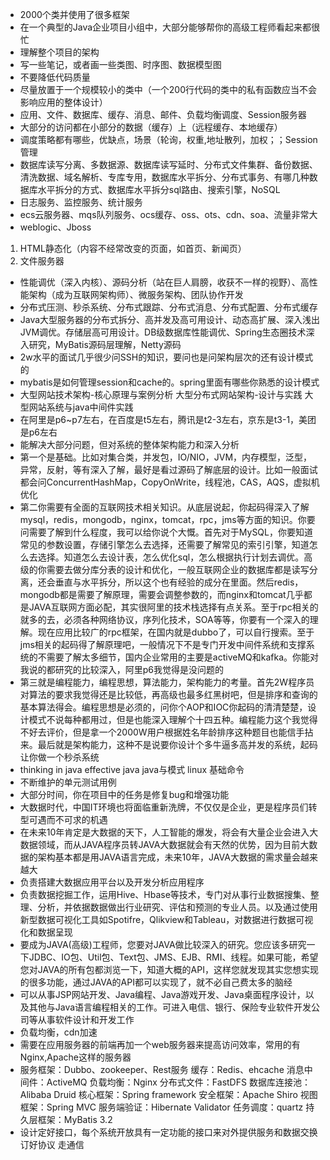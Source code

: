 * 2000个类并使用了很多框架
* 在一个典型的Java企业项目小组中，大部分能够帮你的高级工程师看起来都很忙
* 理解整个项目的架构
* 写一些笔记，或者画一些类图、时序图、数据模型图
* 不要降低代码质量
* 尽量放置于一个规模较小的类中（一个200行代码的类中的私有函数应当不会影响应用的整体设计）
* 应用、文件、数据库、缓存、消息、邮件、负载均衡调度、Session服务器
* 大部分的访问都在小部分的数据（缓存）上（远程缓存、本地缓存）
* 调度策略都有哪些，优缺点，场景（轮询，权重,地址散列，加权；；Session管理
* 数据库读写分离、多数据源、数据库读写延时、分布式文件集群、备份数据、清洗数据、域名解析、专库专用，数据库水平拆分、分布式事务、有哪几种数据库水平拆分的方式、数据库水平拆分sql路由、搜索引擎，NoSQL
* 日志服务、监控服务、统计服务
* ecs云服务器、mqs队列服务、ocs缓存、oss、ots、cdn、soa、流量非常大
* weblogic、Jboss
1. HTML静态化（内容不经常改变的页面，如首页、新闻页）
2. 文件服务器
* 性能调优（深入内核）、源码分析（站在巨人肩膀，收获不一样的视野）、高性能架构（成为互联网架构师）、微服务架构、团队协作开发
* 分布式压测、秒杀系统、分布式跟踪、分布式消息、分布式配置、分布式缓存
* Java大型服务器的分布式拆分、高并发及高可用设计、动态高扩展、深入浅出JVM调优。存储层高可用设计。DB级数据库性能调优、Spring生态圈技术深入研究，MyBatis源码层理解，Netty源码
* 2w水平的面试几乎很少问SSH的知识，要问也是问架构层次的还有设计模式的
* mybatis是如何管理session和cache的。spring里面有哪些你熟悉的设计模式
* 大型网站技术架构-核心原理与案例分析 大型分布式网站架构-设计与实践 大型网站系统与java中间件实践
* 在阿里是p6~p7左右，在百度是t5左右，腾讯是t2-3左右，京东是t3-1，美团是p6左右
* 能解决大部分问题，但对系统的整体架构能力和深入分析
* 第一个是基础。比如对集合类，并发包，IO/NIO，JVM，内存模型，泛型，异常，反射，等有深入了解，最好是看过源码了解底层的设计。比如一般面试都会问ConcurrentHashMap，CopyOnWrite，线程池，CAS，AQS，虚拟机优化
* 第二你需要有全面的互联网技术相关知识。从底层说起，你起码得深入了解mysql，redis，mongodb，nginx，tomcat，rpc，jms等方面的知识。你要问需要了解到什么程度，我可以给你说个大慨。首先对于MySQL，你要知道常见的参数设置，存储引擎怎么去选择，还需要了解常见的索引引擎，知道怎么去选择。知道怎么去设计表，怎么优化sql，怎么根据执行计划去调优。高级的你需要去做分库分表的设计和优化，一般互联网企业的数据库都是读写分离，还会垂直与水平拆分，所以这个也有经验的成分在里面。然后redis，mongodb都是需要了解原理，需要会调整参数的，而nginx和tomcat几乎都是JAVA互联网方面必配，其实很阿里的技术栈选择有点关系。至于rpc相关的就多的去，必须各种网络协议，序列化技术，SOA等等，你要有一个深入的理解。现在应用比较广的rpc框架，在国内就是dubbo了，可以自行搜索。至于jms相关的起码得了解原理吧，一般情况下不是专门开发中间件系统和支撑系统的不需要了解太多细节，国内企业常用的主要是activeMQ和kafka。你能对我说的都研究的比较深入，阿里p6我觉得是没问题的
* 第三就是编程能力，编程思想，算法能力，架构能力的考量。首先2W程序员对算法的要求我觉得还是比较低，再高级也最多红黑树吧，但是排序和查询的基本算法得会。编程思想是必须的，问你个AOP和IOC你起码的清清楚楚，设计模式不说每种都用过，但是也能深入理解个十四五种。编程能力这个我觉得不好去评价，但是拿一个2000W用户根据姓名年龄排序这种题目也能信手拈来。最后就是架构能力，这种不是说要你设计个多牛逼多高并发的系统，起码让你做一个秒杀系统
* thinking in java  effective java   java与模式 linux 基础命令
* 不断维护的单元测试用例
* 大部分时间，你在项目中的任务是修复bug和增强功能
* 大数据时代，中国IT环境也将面临重新洗牌，不仅仅是企业，更是程序员们转型可遇而不可求的机遇
* 在未来10年肯定是大数据的天下，人工智能的爆发，将会有大量企业会进入大数据领域，而从JAVA程序员转JAVA大数据就会有天然的优势，因为目前大数据的架构基本都是用JAVA语言完成，未来10年，JAVA大数据的需求量会越来越大
* 负责搭建大数据应用平台以及开发分析应用程序
* 负责数据挖掘工作，运用Hive、Hbase等技术，专门对从事行业数据搜集、整理、分析，并依据数据做出行业研究、评估和预测的专业人员。以及通过使用新型数据可视化工具如Spotifre，Qlikview和Tableau，对数据进行数据可视化和数据呈现
* 要成为JAVA(高级)工程师，您要对JAVA做比较深入的研究。您应该多研究一下JDBC、IO包、Util包、Text包、JMS、EJB、RMI、线程。如果可能，希望您对JAVA的所有包都浏览一下，知道大概的API，这样您就发现其实您想实现的很多功能，通过JAVA的API都可以实现了，就不必自己费太多的脑经
* 可以从事JSP网站开发、Java编程、Java游戏开发、Java桌面程序设计，以及其他与Java语言编程相关的工作。可进入电信、银行、保险专业软件开发公司等从事软件设计和开发工作
* 负载均衡，cdn加速
* 需要在应用服务器的前端再加一个web服务器来提高访问效率，常用的有Nginx,Apache这样的服务器
* 服务框架：Dubbo、zookeeper、Rest服务
        缓存：Redis、ehcache
        消息中间件：ActiveMQ
        负载均衡：Nginx
        分布式文件：FastDFS
        数据库连接池：Alibaba Druid 
        核心框架：Spring framework
        安全框架：Apache Shiro 
        视图框架：Spring MVC 
        服务端验证：Hibernate Validator 
        任务调度：quartz 
        持久层框架：MyBatis 3.2
* 设计定好接口，每个系统开放具有一定功能的接口来对外提供服务和数据交换  订好协议 走通信
